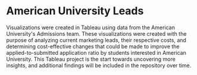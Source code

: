 # American University Leads
Visualizations were created in Tableau using data from the American University's Admissions team. 
These visualizations were created with the purpose of analyzing current marketing leads, their respective costs, and determining cost-effective changes that could be made to improve the applied-to-submitted application ratio by students interested in American University. 
This Tableau project is the start towards uncovering more insights, and additional findings will be included in the repository over time. 
